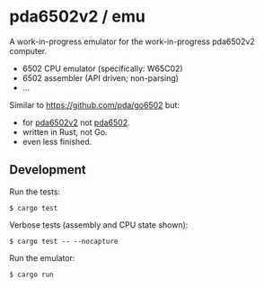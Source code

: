 pda6502v2 / emu
===============

A work-in-progress emulator for the work-in-progress pda6502v2 computer.

- 6502 CPU emulator (specifically: W65C02)
- 6502 assembler (API driven; non-parsing)
- …

Similar to https://github.com/pda/go6502 but:

- for [pda6502v2](https://github.com/pda/pda6502v2) not [pda6502](https://github.com/pda/pda6502).
- written in Rust, not Go.
- even less finished.


Development
-----------

Run the tests:

```shell-session
$ cargo test
```

Verbose tests (assembly and CPU state shown):

```shell-session
$ cargo test -- --nocapture
```

Run the emulator:

```shell-session
$ cargo run
```
